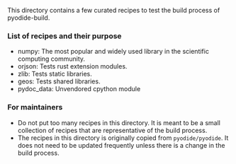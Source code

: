 This directory contains a few curated recipes to test the build process of pyodide-build.

### List of recipes and their purpose

- numpy: The most popular and widely used library in the scientific computing community.
- orjson: Tests rust extension modules.
- zlib: Tests static libraries.
- geos: Tests shared libraries.
- pydoc_data: Unvendored cpython module

### For maintainers

- Do not put too many recipes in this directory. It is meant to be a small collection of recipes that are representative of the build process.
- The recipes in this directory is originally copied from `pyodide/pyodide`. It does not need to be updated frequently unless there is a change in the build process.
